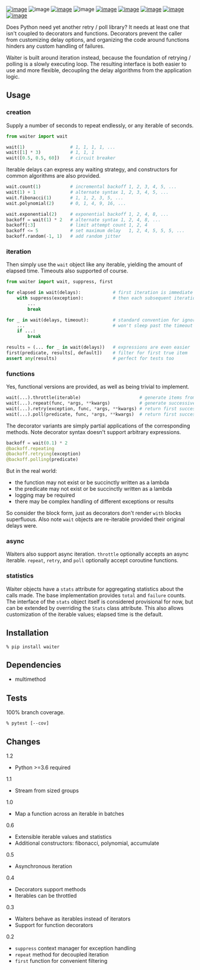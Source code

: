 [![image](https://img.shields.io/pypi/v/waiter.svg)](https://pypi.org/project/waiter/)
![image](https://img.shields.io/pypi/pyversions/waiter.svg)
[![image](https://pepy.tech/badge/waiter)](https://pepy.tech/project/waiter)
![image](https://img.shields.io/pypi/status/waiter.svg)
[![image](https://github.com/coady/waiter/workflows/build/badge.svg)](https://github.com/coady/waiter/actions)
[![image](https://codecov.io/gh/coady/waiter/branch/main/graph/badge.svg)](https://codecov.io/gh/coady/waiter/)
[![image](https://github.com/coady/waiter/workflows/codeql/badge.svg)](https://github.com/coady/waiter/security/code-scanning)
[![image](https://img.shields.io/badge/code%20style-black-000000.svg)](https://pypi.org/project/black/)
[![image](http://mypy-lang.org/static/mypy_badge.svg)](http://mypy-lang.org/)

Does Python need yet another retry / poll library? It needs at least one that isn't coupled to decorators and functions. Decorators prevent the caller from customizing delay options, and organizing the code around functions hinders any custom handling of failures.

Waiter is built around iteration instead, because the foundation of retrying / polling is a slowly executing loop. The resulting interface is both easier to use and more flexible, decoupling the delay algorithms from the application logic.

## Usage
### creation
Supply a number of seconds to repeat endlessly, or any iterable of seconds.

```python
from waiter import wait

wait(1)                 # 1, 1, 1, 1, ...
wait([1] * 3)           # 1, 1, 1
wait([0.5, 0.5, 60])    # circuit breaker
```

Iterable delays can express any waiting strategy, and constructors for common algorithms are also provided.

```python
wait.count(1)           # incremental backoff 1, 2, 3, 4, 5, ...
wait(1) + 1             # alternate syntax 1, 2, 3, 4, 5, ...
wait.fibonacci(1)       # 1, 1, 2, 3, 5, ...
wait.polynomial(2)      # 0, 1, 4, 9, 16, ...

wait.exponential(2)     # exponential backoff 1, 2, 4, 8, ...
backoff = wait(1) * 2   # alternate syntax 1, 2, 4, 8, ...
backoff[:3]             # limit attempt count 1, 2, 4
backoff <= 5            # set maximum delay   1, 2, 4, 5, 5, 5, ...
backoff.random(-1, 1)   # add random jitter
```

### iteration
Then simply use the `wait` object like any iterable, yielding the amount of elapsed time. Timeouts also supported of course.

```python
from waiter import wait, suppress, first

for elapsed in wait(delays):            # first iteration is immediate
    with suppress(exception):           # then each subsequent iteration sleeps as necessary
        ...
        break

for _ in wait(delays, timeout):         # standard convention for ignoring a loop variable
    ...                                 # won't sleep past the timeout
    if ...:
        break

results = (... for _ in wait(delays))   # expressions are even easier
first(predicate, results[, default])    # filter for first true item
assert any(results)                     # perfect for tests too
```

### functions
Yes, functional versions are provided, as well as being trivial to implement.

```python
wait(...).throttle(iterable)                      # generate items from iterable
wait(...).repeat(func, *args, **kwargs)           # generate successive results
wait(...).retry(exception, func, *args, **kwargs) # return first success or re-raise exception
wait(...).poll(predicate, func, *args, **kwargs)  # return first success or raise StopIteration
```

The decorator variants are simply partial applications of the corresponding methods. Note decorator syntax doesn't support arbitrary expressions.

```python
backoff = wait(0.1) * 2
@backoff.repeating
@backoff.retrying(exception)
@backoff.polling(predicate)
```

But in the real world:
* the function may not exist or be succinctly written as a lambda
* the predicate may not exist or be succinctly written as a lambda
* logging may be required
* there may be complex handling of different exceptions or results

So consider the block form, just as decorators don't render `with` blocks superfluous. Also note `wait` objects are re-iterable provided their original delays were.

### async
Waiters also support async iteration. `throttle` optionally accepts an async iterable. `repeat`, `retry`, and `poll` optionally accept coroutine functions.

### statistics
Waiter objects have a `stats` attribute for aggregating statistics about the calls made. The base implementation provides `total` and `failure` counts. The interface of the `stats` object itself is considered provisional for now, but can be extended by overriding the `Stats` class attribute. This also allows customization of the iterable values; elapsed time is the default.

## Installation
```console
% pip install waiter
```

## Dependencies
* multimethod

## Tests
100% branch coverage.

```console
% pytest [--cov]
```

## Changes
1.2

* Python >=3.6 required

1.1

* Stream from sized groups

1.0

* Map a function across an iterable in batches

0.6

* Extensible iterable values and statistics
* Additional constructors: fibonacci, polynomial, accumulate

0.5

* Asynchronous iteration

0.4

* Decorators support methods
* Iterables can be throttled

0.3

* Waiters behave as iterables instead of iterators
* Support for function decorators

0.2

* `suppress` context manager for exception handling
* `repeat` method for decoupled iteration
* `first` function for convenient filtering
